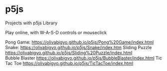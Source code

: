 # p5js
Projects with p5js Library

Play online, with W-A-S-D controls or mouseclick

Pong Game:
https://olivabigyo.github.io/p5js/Pong%20Game/index.html
Snake:
https://olivabigyo.github.io/p5js/Snake/index.htm 
Sliding Puzzle
https://olivabigyo.github.io/p5js/Sliding%20Puzzle/index.html  
Bubble Blaster
https://olivabigyo.github.io/p5js/BubbleBlaster/index.html
Tic Tac Toe
https://olivabigyo.github.io/p5js/TicTacToe/index.html  
